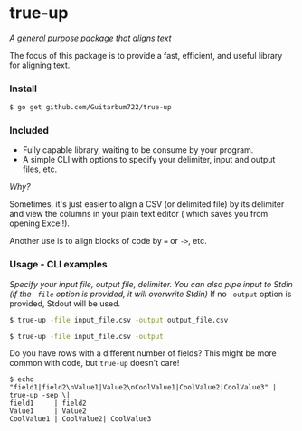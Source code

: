 # true-up
_A general purpose package that aligns text_

The focus of this package is to provide a fast, efficient, and useful library for aligning text.

### Install

```sh
$ go get github.com/Guitarbum722/true-up
```

### Included

* Fully capable library, waiting to be consume by your program.
* A simple CLI with options to specify your delimiter, input and output files, etc.

_Why?_

Sometimes, it's just easier to align a CSV (or delimited file) by its delimiter and view the columns in your plain text editor ( which saves you from opening Excel!).

Another use is to align blocks of code by `=` or `->`, etc.


### Usage - CLI examples
_Specify your input file, output file, delimiter._
*You can also pipe input to Stdin (if the `-file` option is provided, it will overwrite Stdin)*
If no `-output` option is provided, Stdout will be used.

```sh
$ true-up -file input_file.csv -output output_file.csv

$ true-up -file input_file.csv -output 
```

Do you have rows with a different number of fields?  This might be more common with code, but `true-up` doesn't care!

```
$ echo "field1|field2\nValue1|Value2\nCoolValue1|CoolValue2|CoolValue3" | true-up -sep \|
field1     | field2
Value1     | Value2
CoolValue1 | CoolValue2| CoolValue3
```